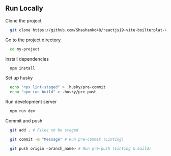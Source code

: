
## Run Locally

Clone the project

```bash
  git clone https://github.com/Shashankd48/reactjs19-vite-boilterplat-code.git
```

Go to the project directory

```bash
  cd my-project
```

Install dependencies

```bash
  npm install
```

Set up husky

```bash
  echo "npx lint-staged" > .husky/pre-commit
  echo "npm run build" > .husky/pre-push
```

Run development server

```bash
  npm run dev
```

Commit and push

```bash
  git add . # Files to be staged

  git commit -m "Message" # Run pre-commit (Linting)

  git push origin <branch_name> # Run pre-push (Linting & build)
```

